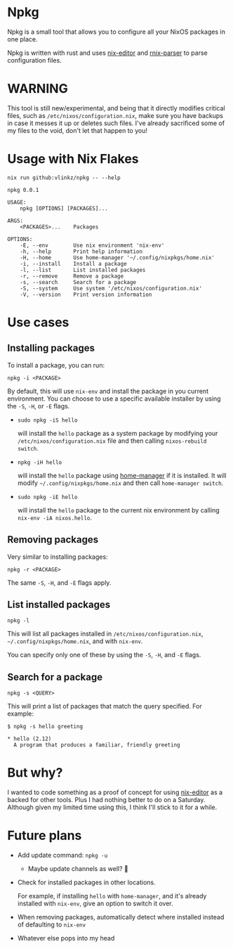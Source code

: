 # Npkg

Npkg is a small tool that allows you to configure all your NixOS packages in one place.

Npkg is written with rust and uses [nix-editor](https://github.com/vlinkz/nix-editor) and [rnix-parser](https://github.com/nix-community/rnix-parser) to parse configuration files.

# WARNING

This tool is still new/experimental, and being that it directly modifies critical files, such as `/etc/nixos/configuration.nix`, make sure you have backups in case it messes it up or deletes such files. I've already sacrificed some of my files to the void, don't let that happen to you!

# Usage with Nix Flakes

```
nix run github:vlinkz/npkg -- --help
```

```
npkg 0.0.1

USAGE:
    npkg [OPTIONS] [PACKAGES]...

ARGS:
    <PACKAGES>...    Packages

OPTIONS:
    -E, --env        Use nix environment 'nix-env'
    -h, --help       Print help information
    -H, --home       Use home-manager '~/.config/nixpkgs/home.nix'
    -i, --install    Install a package
    -l, --list       List installed packages
    -r, --remove     Remove a package
    -s, --search     Search for a package
    -S, --system     Use system '/etc/nixos/configuration.nix'
    -V, --version    Print version information
```

# Use cases

## Installing packages

To install a package, you can run:
```
npkg -i <PACKAGE>
```
By default, this will use `nix-env` and install the package in you current environment. You can choose to use a specific available installer by using the `-S`, `-H`, or `-E` flags.

-   ```
    sudo npkg -iS hello
    ```
    will install the `hello` package as a system package by modifying your `/etc/nixos/configuration.nix` file and then calling `nixos-rebuild switch`.
    
-   ```
    npkg -iH hello
    ```
    will install the `hello` package using [home-manager](https://github.com/nix-community/home-manager) if it is installed. It will modify `~/.config/nixpkgs/home.nix` and then call `home-manager switch`.

-   ```
    sudo npkg -iE hello
    ```
    will install the `hello` package to the current nix environment by calling `nix-env -iA nixos.hello`.

## Removing packages

Very similar to installing packages:
```
npkg -r <PACKAGE>
```
The same `-S`, `-H`, and `-E` flags apply.

## List installed packages

```
npkg -l
```
This will list all packages installed in `/etc/nixos/configuration.nix`, `~/.config/nixpkgs/home.nix`, and with `nix-env`.

You can specify only one of these by using the `-S`, `-H`, and `-E` flags.

## Search for a package
```
npkg -s <QUERY>
```
This will print a list of packages that match the query specified. For example:
```
$ npkg -s hello greeting

* hello (2.12)
  A program that produces a familiar, friendly greeting
```

# But why?

I wanted to code something as a proof of concept for using [nix-editor](https://github.com/vlinkz/nix-editor) as a backed for other tools. Plus I had nothing better to do on a Saturday. Although given my limited time using this, I think I'll stick to it for a while.

# Future plans

- Add update command: `npkg -u`
    - Maybe update channels as well? :eyes:

- Check for installed packages in other locations.
    
    For example, if installing `hello` with `home-manager`, and it's already installed with `nix-env`, give an option to switch it over.

- When removing packages, automatically detect where installed instead of defaulting to `nix-env`

- Whatever else pops into my head